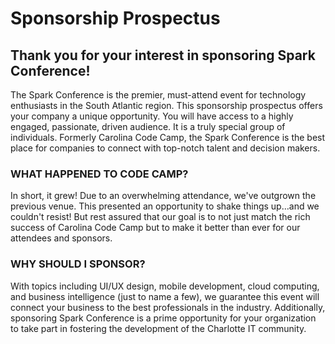 # Sponsorship Prospectus

## Thank you for your interest in sponsoring Spark Conference!

The Spark Conference is the premier, must-attend event for technology enthusiasts in the South Atlantic region. This sponsorship prospectus offers your company a unique opportunity. You will have access to a highly engaged, passionate, driven audience. It is a truly special group of individuals. Formerly Carolina Code Camp, the Spark Conference is the best place for companies to connect with top-notch talent and decision makers.

### WHAT HAPPENED TO CODE CAMP?

In short, it grew! Due to an overwhelming attendance, we've outgrown the previous venue. This presented an opportunity to shake things up…and we couldn't resist! But rest assured that our goal is to not just match the rich success of Carolina Code Camp but to make it better than ever for our attendees and sponsors.

### WHY SHOULD I SPONSOR?

With topics including UI/UX design, mobile development, cloud computing, and business intelligence (just to name a few), we guarantee this event will connect your business to the best professionals in the industry. Additionally, sponsoring Spark Conference is a prime opportunity for your organization to take part in fostering the development of the Charlotte IT community.
